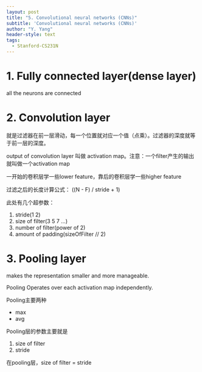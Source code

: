 ```yaml
---
layout: post
title: "5. Convolutional neural networks (CNNs)"
subtitle: 'Convolutional neural networks (CNNs)'
author: "Y. Yang"
header-style: text
tags:
  - Stanford-CS231N
---
```



# 1. Fully connected layer(dense layer)
all the neurons are connected 

# 2. Convolution layer
就是过滤器在前一层滑动，每一个位置就对应一个值（点乘）。过滤器的深度就等于前一层的深度。

output of convolution layer 叫做 activation map。注意：一个filter产生的输出就叫做一个activation map

一开始的卷积层学一些lower feature，靠后的卷积层学一些higher feature

过滤之后的长度计算公式：
((N - F) / stride + 1)

此处有几个超参数：
1. stride(1 2)
2. size of filter(3 5 7 ...)
3. number of filter(power of 2)
4. amount of padding(sizeOfFilter // 2)


# 3. Pooling layer
makes the representation smaller and more manageable.

Pooling Operates over each activation map independently.

Pooling主要两种
- max
- avg

Pooling层的参数主要就是
1. size of filter 
2. stride 

在pooling层，size of filter = stride